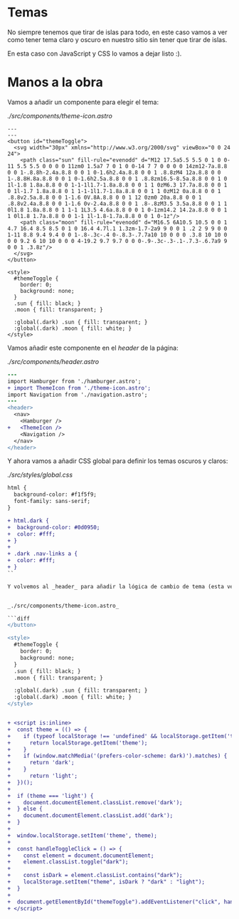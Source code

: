 # Temas

No siempre tenemos que tirar de islas para todo, en este caso vamos a ver como tener tema claro y oscuro en nuestro sitio sin tener que tirar de islas.

En esta caso con JavaScript y CSS lo vamos a dejar listo :).

# Manos a la obra

Vamos a añadir un componente para elegir el tema:

_./src/components/theme-icon.astro_

```tsx
---
---
<button id="themeToggle">
  <svg width="30px" xmlns="http://www.w3.org/2000/svg" viewBox="0 0 24 24">
    <path class="sun" fill-rule="evenodd" d="M12 17.5a5.5 5.5 0 1 0 0-11 5.5 5.5 0 0 0 0 11zm0 1.5a7 7 0 1 0 0-14 7 7 0 0 0 0 14zm12-7a.8.8 0 0 1-.8.8h-2.4a.8.8 0 0 1 0-1.6h2.4a.8.8 0 0 1 .8.8zM4 12a.8.8 0 0 1-.8.8H.8a.8.8 0 0 1 0-1.6h2.5a.8.8 0 0 1 .8.8zm16.5-8.5a.8.8 0 0 1 0 1l-1.8 1.8a.8.8 0 0 1-1-1l1.7-1.8a.8.8 0 0 1 1 0zM6.3 17.7a.8.8 0 0 1 0 1l-1.7 1.8a.8.8 0 1 1-1-1l1.7-1.8a.8.8 0 0 1 1 0zM12 0a.8.8 0 0 1 .8.8v2.5a.8.8 0 0 1-1.6 0V.8A.8.8 0 0 1 12 0zm0 20a.8.8 0 0 1 .8.8v2.4a.8.8 0 0 1-1.6 0v-2.4a.8.8 0 0 1 .8-.8zM3.5 3.5a.8.8 0 0 1 1 0l1.8 1.8a.8.8 0 1 1-1 1L3.5 4.6a.8.8 0 0 1 0-1zm14.2 14.2a.8.8 0 0 1 1 0l1.8 1.7a.8.8 0 0 1-1 1l-1.8-1.7a.8.8 0 0 1 0-1z"/>
    <path class="moon" fill-rule="evenodd" d="M16.5 6A10.5 10.5 0 0 1 4.7 16.4 8.5 8.5 0 1 0 16.4 4.7l.1 1.3zm-1.7-2a9 9 0 0 1 .2 2 9 9 0 0 1-11 8.8 9.4 9.4 0 0 1-.8-.3c-.4 0-.8.3-.7.7a10 10 0 0 0 .3.8 10 10 0 0 0 9.2 6 10 10 0 0 0 4-19.2 9.7 9.7 0 0 0-.9-.3c-.3-.1-.7.3-.6.7a9 9 0 0 1 .3.8z"/>
  </svg>
</button>

<style>
  #themeToggle {
    border: 0;
    background: none;
  }
  .sun { fill: black; }
  .moon { fill: transparent; }

  :global(.dark) .sun { fill: transparent; }
  :global(.dark) .moon { fill: white; }
</style>
```

Vamos añadir este componente en el _header_ de la página:

_./src/components/header.astro_

```diff
---
import Hamburger from './hamburger.astro';
+ import ThemeIcon from './theme-icon.astro';
import Navigation from './navigation.astro';
---
<header>
  <nav>
    <Hamburger />
+   <ThemeIcon />
    <Navigation />
  </nav>
</header>
```

Y ahora vamos a añadir CSS global para definir los temas oscuros y claros:

_./src/styles/global.css_

````diff
html {
  background-color: #f1f5f9;
  font-family: sans-serif;
}

+ html.dark {
+  background-color: #0d0950;
+  color: #fff;
+ }
+
+ .dark .nav-links a {
+  color: #fff;
+ }
``

Y volvemos al _header_ para añadir la lógica de cambio de tema (esta vez la vamos a hacer en JavaScript en línea, lo podríamos sacar a un fichero ts).


_./src/components/theme-icon.astro_

```diff
</button>

<style>
  #themeToggle {
    border: 0;
    background: none;
  }
  .sun { fill: black; }
  .moon { fill: transparent; }

  :global(.dark) .sun { fill: transparent; }
  :global(.dark) .moon { fill: white; }
</style>


+ <script is:inline>
+  const theme = (() => {
+    if (typeof localStorage !== 'undefined' && localStorage.getItem('theme')) {
+      return localStorage.getItem('theme');
+    }
+    if (window.matchMedia('(prefers-color-scheme: dark)').matches) {
+      return 'dark';
+    }
+      return 'light';
+  })();
+
+  if (theme === 'light') {
+    document.documentElement.classList.remove('dark');
+  } else {
+    document.documentElement.classList.add('dark');
+  }
+
+  window.localStorage.setItem('theme', theme);
+
+  const handleToggleClick = () => {
+    const element = document.documentElement;
+    element.classList.toggle("dark");
+
+    const isDark = element.classList.contains("dark");
+    localStorage.setItem("theme", isDark ? "dark" : "light");
+  }
+
+  document.getElementById("themeToggle").addEventListener("click", handleToggleClick);
+ </script>
````

